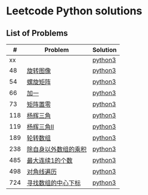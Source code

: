 # Leetcode Python solutions

## List of Problems

| #    | Problem                                                                                          | Solution       |
| ---- | ------------------------------------------------------------------------------------------------ | -------------- |
| xx | []() | [python3](./solutions/xx.py) |
| 48 | [旋转图像](https://leetcode.cn/problems/rotate-image/description/) | [python3](./solutions/48.py) |
| 54 | [螺旋矩阵](https://leetcode.cn/problems/spiral-matrix/description/) | [python3](./solutions/54.py) |
| 66 | [加一](https://leetcode.cn/problems/plus-one/) | [python3](./solutions/66.py) |
| 73 | [矩阵置零](https://leetcode.cn/problems/set-matrix-zeroes/description/) | [python3](./solutions/73.py) |
| 118 | [杨辉三角](https://leetcode.cn/problems/pascals-triangle/description/) | [python3](./solutions/118.py) |
| 119 | [杨辉三角II](https://leetcode.cn/problems/pascals-triangle-ii/description/) | [python3](./solutions/119.py) |
| 189 | [轮转数组](https://leetcode.cn/problems/rotate-array/) | [python3](./solutions/189.py) |
| 238 | [除自身以外数组的乘积](https://leetcode.cn/problems/product-of-array-except-self/) | [python3](./solutions/238.py) |
| 485 | [最大连续1的个数](https://leetcode.cn/problems/max-consecutive-ones/) | [python3](./solutions/485.py) |
| 498 | [对角线遍历](https://leetcode.cn/problems/diagonal-traverse/) | [python3](./solutions/498.py) |
| 724 | [寻找数组的中心下标](https://leetcode.cn/problems/find-pivot-index/) | [python3](./solutions/724.py) |
